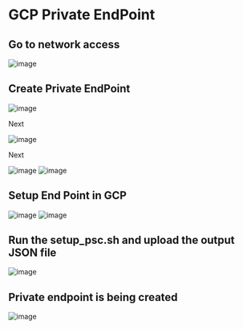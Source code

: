 # GCP Private EndPoint

## Go to network access

![image](https://github.com/user-attachments/assets/09634723-7e36-47b8-860c-33f883c12bfa)

## Create Private EndPoint

![image](https://github.com/user-attachments/assets/9360dfdf-1e00-4431-a86a-09d1bbd93282)

Next 

![image](https://github.com/user-attachments/assets/7e179d3a-9687-4c85-9275-fae7394cdf3a)

Next

![image](https://github.com/user-attachments/assets/816b587d-c1fd-49e7-80bf-d36a7cd0ec06)
![image](https://github.com/user-attachments/assets/dd678dd3-e825-43cc-b516-a48ed3295413)

## Setup End Point in GCP

![image](https://github.com/user-attachments/assets/09c0fb7a-7e63-412c-a005-1a91ae878cc3)
![image](https://github.com/user-attachments/assets/c46e5aae-4823-4629-9b9a-6a3806f7a93d)

## Run the setup_psc.sh and upload the output JSON file 

![image](https://github.com/user-attachments/assets/102e606f-1b8c-48a7-a9cd-8f28eb9783bf)

## Private endpoint is being created

![image](https://github.com/user-attachments/assets/05c7dcc0-d623-4a1a-afb3-cbd7a1396838)

